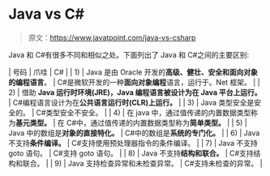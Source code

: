 # Java vs C#

> 原文：<https://www.javatpoint.com/java-vs-csharp>

Java 和 C#有很多不同和相似之处。下面列出了 Java 和 C#之间的主要区别:

| 号码 | 爪哇 | C# |
| 1) | Java 是由 Oracle 开发的**高级、健壮、安全和面向对象的编程语言**。 | C#是微软开发的一种**面向对象编程**语言，运行于。Net 框架。 |
| 2) | 借助 **Java 运行时环境(JRE)，Java 编程语言被设计为在 Java 平台上运行。** | C#编程语言设计为在**公共语言运行时(CLR)上运行。** |
| 3) | Java 类型安全是安全的。 | C#类型安全不安全。 |
| 4) | 在 java 中，通过值传递的内置数据类型称为**基元类型。** | 在 C#中，通过值传递的内置数据类型称为**简单类型。** |
| 5) | Java 中的数组是**对象的直接特化。** | C#中的数组是**系统的专门化。** |
| 6) | Java 不支持**条件编译。** | C#支持使用预处理器指令的条件编译。 |
| 7) | Java 不支持 goto 语句。 | C#支持 goto 语句。 |
| 8) | Java 不支持**结构和联合。** | C#支持结构和联合。 |
| 9) | Java 支持检查异常和未检查异常。 | C#支持未检查的异常。 |